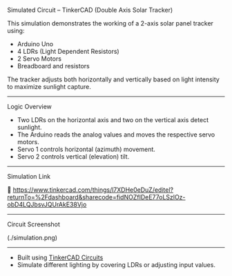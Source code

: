 Simulated Circuit – TinkerCAD (Double Axis Solar Tracker)

This simulation demonstrates the working of a 2-axis solar panel tracker using:
- Arduino Uno
- 4 LDRs (Light Dependent Resistors)
- 2 Servo Motors
- Breadboard and resistors

The tracker adjusts both horizontally and vertically based on light intensity to maximize sunlight capture.

---

Logic Overview

- Two LDRs on the horizontal axis and two on the vertical axis detect sunlight.
- The Arduino reads the analog values and moves the respective servo motors.
- Servo 1 controls horizontal (azimuth) movement.
- Servo 2 controls vertical (elevation) tilt.

---

Simulation Link

🔗 https://www.tinkercad.com/things/l7XDHe0eDuZ/editel?returnTo=%2Fdashboard&sharecode=fidNOZfIDeE77oLSzlOz-obD4LQJbsvJQUrAkE38Vjo

---

Circuit Screenshot

(./simulation.png)  

---
- Built using [TinkerCAD Circuits](https://www.tinkercad.com/)
- Simulate different lighting by covering LDRs or adjusting input values.
